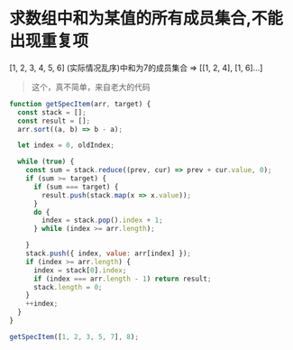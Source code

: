 # 求数组中和为某值的所有成员集合,不能出现重复项

[1, 2, 3, 4, 5, 6] (实际情况乱序)中和为7的成员集合 => [[1, 2, 4], [1, 6]...]

> 这个，真不简单，来自老大的代码

```js
function getSpecItem(arr, target) {
  const stack = [];
  const result = [];
  arr.sort((a, b) => b - a);

  let index = 0, oldIndex;

  while (true) {
    const sum = stack.reduce((prev, cur) => prev + cur.value, 0);
    if (sum >= target) {
      if (sum === target) {
        result.push(stack.map(x => x.value));
      }
      do {
        index = stack.pop().index + 1;
      } while (index >= arr.length);

    }
    stack.push({ index, value: arr[index] });
    if (index >= arr.length) {
      index = stack[0].index;
      if (index === arr.length - 1) return result;
      stack.length = 0;
    }
    ++index;
  }
}

getSpecItem([1, 2, 3, 5, 7], 8);
```
